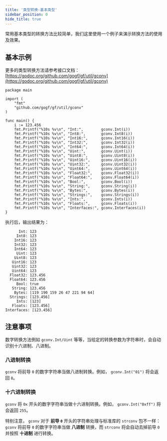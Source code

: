 ```yaml
---
title: '类型转换-基本类型'
sidebar_position: 0
hide_title: true
---
```


常用基本类型的转换方法比较简单，我们这里使用一个例子来演示转换方法的使用及效果。

## 基本示例

更多的类型转换方法请参考接口文档： [https://godoc.org/github.com/gogf/gf/util/gconv](https://godoc.org/github.com/gogf/gf/util/gconv)

```
package main

import (
    "fmt"
    "github.com/gogf/gf/util/gconv"
)

func main() {
    i := 123.456
    fmt.Printf("%10s %v\n", "Int:",        gconv.Int(i))
    fmt.Printf("%10s %v\n", "Int8:",       gconv.Int8(i))
    fmt.Printf("%10s %v\n", "Int16:",      gconv.Int16(i))
    fmt.Printf("%10s %v\n", "Int32:",      gconv.Int32(i))
    fmt.Printf("%10s %v\n", "Int64:",      gconv.Int64(i))
    fmt.Printf("%10s %v\n", "Uint:",       gconv.Uint(i))
    fmt.Printf("%10s %v\n", "Uint8:",      gconv.Uint8(i))
    fmt.Printf("%10s %v\n", "Uint16:",     gconv.Uint16(i))
    fmt.Printf("%10s %v\n", "Uint32:",     gconv.Uint32(i))
    fmt.Printf("%10s %v\n", "Uint64:",     gconv.Uint64(i))
    fmt.Printf("%10s %v\n", "Float32:",    gconv.Float32(i))
    fmt.Printf("%10s %v\n", "Float64:",    gconv.Float64(i))
    fmt.Printf("%10s %v\n", "Bool:",       gconv.Bool(i))
    fmt.Printf("%10s %v\n", "String:",     gconv.String(i))
    fmt.Printf("%10s %v\n", "Bytes:",      gconv.Bytes(i))
    fmt.Printf("%10s %v\n", "Strings:",    gconv.Strings(i))
    fmt.Printf("%10s %v\n", "Ints:",       gconv.Ints(i))
    fmt.Printf("%10s %v\n", "Floats:",     gconv.Floats(i))
    fmt.Printf("%10s %v\n", "Interfaces:", gconv.Interfaces(i))
}

```

执行后，输出结果为：

```
      Int: 123
     Int8: 123
    Int16: 123
    Int32: 123
    Int64: 123
     Uint: 123
    Uint8: 123
   Uint16: 123
   Uint32: 123
   Uint64: 123
  Float32: 123.456
  Float64: 123.456
     Bool: true
   String: 123.456
    Bytes: [119 190 159 26 47 221 94 64]
  Strings: [123.456]
     Ints: [123]
   Floats: [123.456]
Interfaces: [123.456]
```

## 注意事项

数字转换方法例如 `gconv.Int/Uint` 等等，当给定的转换参数为字符串时，会自动识别十六进制、八进制。

### 八进制转换

`gconv` 将前导 `0` 的数字字符串当做八进制转换。例如， `gconv.Int("01")` 将会返回 `8`。

### 十六进制转换

`gconv` 将 `0x` 开头的数字字符串当做十六进制转换。例如， `gconv.Int("0xff")` 将会返回 `255`。

特别注意， `gconv` 对于 **前导 `0`** 开头的字符串处理与标准库的 `strconv` 包不一样： `gconv` 将前导 `0` 的数字字符串当做 **八进制** 转换，而 `strconv` 将会自动去掉前导 `0` 并按照 **十进制** 进行转换。